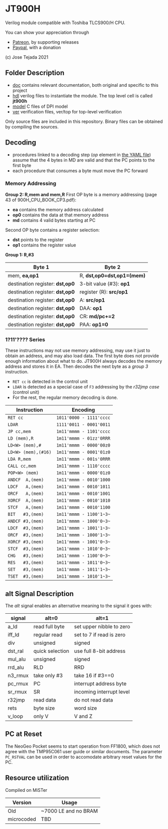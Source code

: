 # JT900H

Verilog module compatible with Toshiba TLCS900/H CPU.

You can show your appreciation through
* [Patreon](https://patreon.com/jotego), by supporting releases
* [Paypal](https://paypal.me/topapate), with a donation

(c) Jose Tejada 2021

## Folder Description

* [doc](doc) contains relevant documentation, both original and specific to this project
* [hdl](hdl) verilog files to instantiate the module. The top level cell is called **jt900h**
* [model](model) C files of DPI model
* [ver](ver) verification files, ver/top for top-level verification

Only source files are included in this repository. Binary files can be obtained by compiling the sources.

## Decoding

- procedures linked to a decoding step (_op_ element in [the YAML file](hdl/900h.yaml)) assume that the 4 bytes in MD are valid and that the PC points to the first byte
- each procedure that consumes a byte must move the PC forward

### Memory Addressing

**Group 2: R,mem and mem,R**
First OP byte is a memory addressing (page 43 of 900H_CPU_BOOK_CP3.pdf):

- **ea** contains the memory address calculated
- **op0** contains the data at that memory address
- **md** contains 4 valid bytes starting at PC

Second OP byte contains a register selection:

- **dst** points to the register
- **op1** contains the register value

**Group 1: R,#3**

| Byte 1                            | Byte 2                       |
| --------------------------------- | ---------------------------- |
| mem, **ea,op1**                   | R, **dst,op0=dst,op1=(mem)** |
| destination register: **dst,op0** | 3-bit value (#3): **op1**    |
| destination register: **dst,op0** | register (R): **src/op1**    |
| destination register: **dst,op0** | A: **src/op1**               |
| destination register: **dst,op0** | DAA: **op1**                 |
| destination register: **dst,op0** | CR:  **md/pc+=2**            |
| destination register: **dst,op0** | PAA: **op1=0**               |

###  1?11'???? Series

These instructions may not use memory addressing, may use it just to obtain an address, and may also load data. The first byte does not provide enough information about what to do. JT900H always decodes the memory address and stores it in EA. Then decodes the next byte as a _group 3_ instruction.

- `RET cc` is detected in the control unit
- `LDAR` is detected as a special case of `F3` addressing by the _r32jmp case_ (control unit)
- For the rest, the regular memory decoding is done.

| Instruction         | Encoding                  |
| ------------------- | ------------------------- |
| `RET cc           ` | `1011'0000 - 1111'cccc`   |
| `LDAR             ` | `1111'0011 - 0001'0011`   |
| `JP cc,mem        ` | `1m11'mmmm - 1101'cccc`   |
| `LD (mem),R       ` | `1m11'mmmm - 01zz'0RRR`   |
| `LD<W> (mem),#    ` | `1m11'mmmm - 0000'00z0`   |
| `LD<W> (mem),(#16)` | `1m11'mmmm - 0001'01z0`   |
| `LDA R,mem        ` | `1m11'mmmm - 001s'0RRR`   |
| `CALL cc,mem      ` | `1m11'mmmm - 1110'cccc`   |
| `POP<W> (mem)     ` | `1m11'mmmm - 0000'01z0`   |
| `ANDCF  A,(mem)   ` | `1m11'mmmm - 0010'1000`   |
| `LDCF   A,(mem)   ` | `1m11'mmmm - 0010'1011`   |
| `ORCF   A,(mem)   ` | `1m11'mmmm - 0010'1001`   |
| `XORCF  A,(mem)   ` | `1m11'mmmm - 0010'1010`   |
| `STCF   A,(mem)   ` | `1m11'mmmm - 0010'1100`   |
| `BIT   #3,(mem)   ` | `1m11'mmmm - 1100'1~3~`   |
| `ANDCF #3,(mem)   ` | `1m11'mmmm - 1000'0~3~`   |
| `LDCF  #3,(mem)   ` | `1m11'mmmm - 1001'1~3~`   |
| `ORCF  #3,(mem)   ` | `1m11'mmmm - 1000'1~3~`   |
| `XORCF #3,(mem)   ` | `1m11'mmmm - 1001'0~3~`   |
| `STCF  #3,(mem)   ` | `1m11'mmmm - 1010'0~3~`   |
| `CHG   #3,(mem)   ` | `1m11'mmmm - 1100'0~3~`   |
| `RES   #3,(mem)   ` | `1m11'mmmm - 1011'0~3~`   |
| `SET   #3,(mem)   ` | `1m11'mmmm - 1011'1~3~`   |
| `TSET  #3,(mem)   ` | `1m11'mmmm - 1010'1~3~`   |

## alt Signal Description

The _alt_ signal enables an alternative meaning to the signal it goes with:

| signal  | alt=0           | alt=1                    |
| ------- | --------------- | ------------------------ |
| a_ld    | read full byte  | set upper nibble to zero |
| iff_ld  | regular read    | set to 7 if read is zero |
| div     | unsigned        | signed                   |
| dst_ral | quick selection | use full 8-bit address   |
| mul_alu | unsigned        | signed                   |
| rrd_alu | RLD             | RRD                      |
| n3_rmux | take only #3    | take 16 if #3==0         |
| pc_rmux | PC              | interrupt address byte   |
| sr_rmux | SR              | incoming interrupt level |
| r32jmp  | read data       | do not read data         |
| rets    | byte size       | word size                |
| v_loop  | only V          | V and Z                  |

## PC at Reset

The NeoGeo Pocket seems to start operation from FF1800, which does not agree with the TMP95C061 user guide or similar documents. The parameter `PC_RSTVAL` can be used in order to accomodate arbitrary reset values for the PC.

## Resource utilization

Compiled on MiSTer

| Version    | Usage                |
| ---------- | -------------------- |
| Old        | ~7000 LE and no BRAM |
| microcoded | TBD                  |
